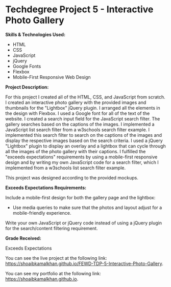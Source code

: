 # Techdegree Project 5 - Interactive Photo Gallery

**Skills & Technologies Used:**

- HTML
- CSS
- JavaScript
- jQuery
- Google Fonts
- Flexbox
- Mobile-First Responsive Web Design

**Project Description:**

For this project I created all of the HTML, CSS, and JavaScript from scratch. I created an interactive photo gallery with the provided images and thumbnails for the "Lightbox" jQuery plugin. I arranged all the elements in the design with Flexbox. I used a Google font for all of the text of the website. I created a search input field for the JavaScript search filter. The gallery searches based on the captions of the images. I implemented a JavaScript list search filter from a w3schools search filter example. I implemented this search filter to search on the captions of the images and display the respective images based on the search criteria. I used a jQuery "Lightbox" plugin to display an overlay and a lightbox that can cycle through all the images of the photo gallery with their captions. I fulfilled the "exceeds expectations" requirements by using a mobile-first responsive design and by writing my own JavaScript code for a search filter, which I implemented from a w3schools list search filter example.

This project was designed according to the provided mockups.

**Exceeds Expectations Requirements:**

Include a mobile-first design for both the gallery page and the lightbox:

- Use media queries to make sure that the photos and layout adjust for a mobile-friendly experience.

Write your own JavaScript or jQuery code instead of using a jQuery plugin for the search/content filtering requirement.

**Grade Received:**

Exceeds Expectations

You can see the live project at the following link: https://shoaibkamalkhan.github.io/FEWD-TDP-5-Interactive-Photo-Gallery.

You can see my portfolio at the following link: https://shoaibkamalkhan.github.io.
